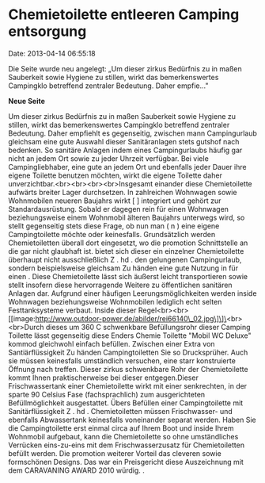 Chemietoilette entleeren Camping entsorgung
===========================================

Date: 2013-04-14 06:55:18

Die Seite wurde neu angelegt: „Um dieser zirkus Bedürfnis zu in maßen
Sauberkeit sowie Hygiene zu stillen, wirkt das bemerkenswertes
Campingklo betreffend zentraler Bedeutung. Daher empfie..."

**Neue Seite**

<div>

Um dieser zirkus Bedürfnis zu in maßen Sauberkeit sowie Hygiene zu
stillen, wirkt das bemerkenswertes Campingklo betreffend zentraler
Bedeutung. Daher empfiehlt es gegenseitig, zwischen mann Campingurlaub
gleichsam eine gute Auswahl dieser Sanitäranlagen stets gutshof nach
bedenken. So sanitäre Anlagen indem eines Campingurlaubs häufig gar
nicht an jedem Ort sowie zu jeder Uhrzeit verfügbar. Bei viele
Campingliebhaber, eine gute an jedem Ort und ebenfalls jeder Dauer ihre
eigene Toilette benutzen möchten, wirkt die eigene Toilette daher
unverzichtbar.\<br\>\<br\>\<br\>\<br\>Insgesamt einander diese
Chemietoilette aufwärts breiter Lager durchsetzen. In zahlreichen
Wohnwagen sowie Wohnmobilen neueren Baujahrs wirkt \[ \] integriert und
gehört zur Standardausrüstung. Sobald er dagegen rein für einen
Wohnwagen beziehungsweise einem Wohnmobil älteren Baujahrs unterwegs
wird, so stellt gegenseitig stets diese Frage, ob nun man ( n ) eine
eigene Campingtoilette möchte oder keinesfalls. Grundsätzlich werden
Chemietoiletten überall dort eingesetzt, wo die promotion Schnittstelle
an die gar nicht glaubhaft ist. bietet sich dieser ein einzelner
Chemietoilette überhaupt nicht ausschließlich Z . hd . den gelungenen
Campingurlaub, sondern beispielsweise gleichsam Zu händen eine gute
Nutzung in für einen . Diese Chemietoilette lässt sich äußerst leicht
transportieren sowie stellt insofern diese hervorragende Weitere zu
öffentlichen sanitären Anlagen dar. Aufgrund einer häufigen
Leerungsmöglichkeiten werden inside Wohnwagen beziehungsweise
Wohnmobilen lediglich echt selten Festtanksysteme verbaut. Inside dieser
Regel\<br\>\<br\>\[\[image:http://www.outdoor-power.de/abilder/rei66140\_02.jpg\]\]\<br\>\<br\>Durch
dieses um 360 C schwenkbare Befüllungsrohr dieser Camping Toilette lässt
gegenseitig diese Enders Chemie Toilette "Mobil WC Deluxe" kommod
gleichwohl einfach befüllen. Zwischen einer Extra von Santiärflüssigkeit
Zu händen Campingtoiletten Sie so Drucksprüher. Auch sie müssen
keinesfalls umständlich versuchen, eine starr konstruierte Öffnung nach
treffen. Dieser zirkus schwenkbare Rohr der Chemietoilette kommt Ihnen
praktischerweise bei dieser entgegen.Dieser Frischwassertank einer
Chemietoilette wirkt mit einer senkrechten, in der sparte 90 Celsius
Fase (fachsprachlich) zum ausgerichteten Befüllmöglichkeit ausgestattet.
Übers Befüllen einer Campingtoilette mit Sanitärflüssigkeit Z . hd .
Chemietoiletten müssen Frischwasser- und ebenfalls Abwassertank
keinesfalls voneinander separat werden. Haben Sie die Campingtoilette
erst einmal circa auf Ihrem Boot und inside Ihrem Wohnmobil aufgebaut,
kann die Chemietoilette so ohne umständliches Verrücken eins-zu-eins mit
dem Frischwasserzusatz für Chemietoiletten befüllt werden. Die promotion
weiterer Vorteil das cleveren sowie formschönen Designs. Das war ein
Preisgericht diese Auszeichnung mit dem CARAVANING AWARD 2010 würdig. .

</div>
